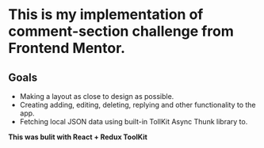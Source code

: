 <h1> This is my implementation of comment-section challenge from Frontend Mentor. </h1>

<h2> Goals </h2>

<ul>
  <li> Making a layout as close to design as possible. </li>
  <li> Creating adding, editing, deleting, replying and other functionality to the app.</li>
  <li> Fetching local JSON data using built-in TollKit Async Thunk library to. </li>
</ul>

<strong> This was bulit with React + Redux ToolKit </strong>
